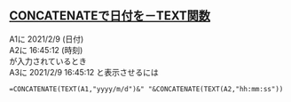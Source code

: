 ## [CONCATENATEで日付を－TEXT関数](https://www.relief.jp/docs/excel-concatenate-date-string-using-text-function.html)

A1に 2021/2/9 (日付)<br>
A2に 16:45:12 (時刻)<br>
が入力されているとき<br>
A3に 2021/2/9 16:45:12 と表示させるには<br>
```
=CONCATENATE(TEXT(A1,"yyyy/m/d")&" "&CONCATENATE(TEXT(A2,"hh:mm:ss"))
```
